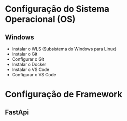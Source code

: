 # Configuração do Sistema Operacional (OS)

## Windows
- Instalar o WLS (Subsistema do Windows para Linux)
- Instalar o Git
- Configurar o Git
- Instalar o Docker
- Instalar o VS Code
- Configurar o VS Code

# Configuração de Framework
## FastApi
